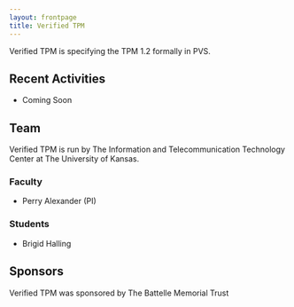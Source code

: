 ```yaml
---
layout: frontpage
title: Verified TPM
---
```


Verified TPM is specifying the TPM 1.2 formally in PVS.

## Recent Activities

* Coming Soon

## Team

Verified TPM is run by The Information and Telecommunication
Technology Center at The University of Kansas.

### Faculty

* Perry Alexander (PI)

### Students

* Brigid Halling

## Sponsors

Verified TPM was sponsored by The Battelle Memorial Trust
